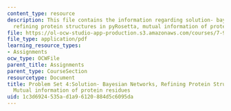 ```yaml
---
content_type: resource
description: This file contains the information regarding solution- bayesian networks,
  refining protein structures in pyRosetta, mutual information of protein residues.
file: https://ol-ocw-studio-app-production.s3.amazonaws.com/courses/7-91j-foundations-of-computational-and-systems-biology-spring-2014/1c3d6924535ad1a96120884d5c6095da_MIT7_91JS14_pset4_ans.pdf
file_type: application/pdf
learning_resource_types:
- Assignments
ocw_type: OCWFile
parent_title: Assignments
parent_type: CourseSection
resourcetype: Document
title: Problem Set 4:Solution- Bayesian Networks, Refining Protein Structures in PyRosetta,
  Mutual information of protein residues
uid: 1c3d6924-535a-d1a9-6120-884d5c6095da
---
```


